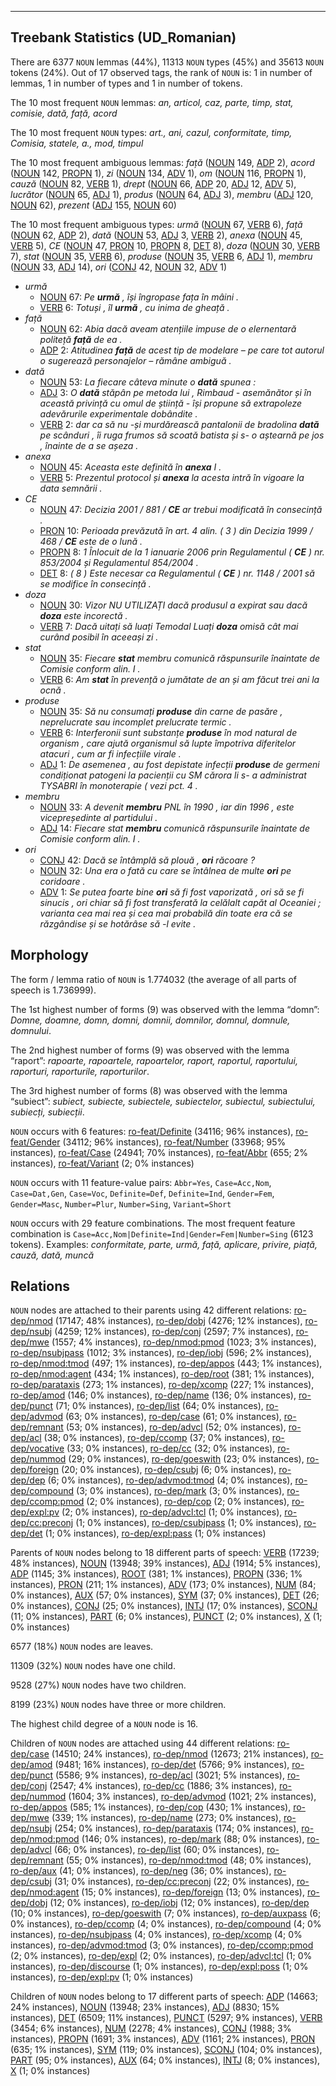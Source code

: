 

--------------------------------------------------------------------------------

## Treebank Statistics (UD_Romanian)

There are 6377 `NOUN` lemmas (44%), 11313 `NOUN` types (45%) and 35613 `NOUN` tokens (24%).
Out of 17 observed tags, the rank of `NOUN` is: 1 in number of lemmas, 1 in number of types and 1 in number of tokens.

The 10 most frequent `NOUN` lemmas: <em>an, articol, caz, parte, timp, stat, comisie, dată, față, acord</em>

The 10 most frequent `NOUN` types:  <em>art., ani, cazul, conformitate, timp, Comisia, statele, a., mod, timpul</em>

The 10 most frequent ambiguous lemmas: <em>față</em> ([NOUN]() 149, [ADP]() 2), <em>acord</em> ([NOUN]() 142, [PROPN]() 1), <em>zi</em> ([NOUN]() 134, [ADV]() 1), <em>om</em> ([NOUN]() 116, [PROPN]() 1), <em>cauză</em> ([NOUN]() 82, [VERB]() 1), <em>drept</em> ([NOUN]() 66, [ADP]() 20, [ADJ]() 12, [ADV]() 5), <em>lucrător</em> ([NOUN]() 65, [ADJ]() 1), <em>produs</em> ([NOUN]() 64, [ADJ]() 3), <em>membru</em> ([ADJ]() 120, [NOUN]() 62), <em>prezent</em> ([ADJ]() 155, [NOUN]() 60)

The 10 most frequent ambiguous types:  <em>urmă</em> ([NOUN]() 67, [VERB]() 6), <em>față</em> ([NOUN]() 62, [ADP]() 2), <em>dată</em> ([NOUN]() 53, [ADJ]() 3, [VERB]() 2), <em>anexa</em> ([NOUN]() 45, [VERB]() 5), <em>CE</em> ([NOUN]() 47, [PRON]() 10, [PROPN]() 8, [DET]() 8), <em>doza</em> ([NOUN]() 30, [VERB]() 7), <em>stat</em> ([NOUN]() 35, [VERB]() 6), <em>produse</em> ([NOUN]() 35, [VERB]() 6, [ADJ]() 1), <em>membru</em> ([NOUN]() 33, [ADJ]() 14), <em>ori</em> ([CONJ]() 42, [NOUN]() 32, [ADV]() 1)


* <em>urmă</em>
  * [NOUN]() 67: <em>Pe <b>urmă</b> , își îngropase fața în mâini .</em>
  * [VERB]() 6: <em>Totuși , îl <b>urmă</b> , cu inima de gheață .</em>
* <em>față</em>
  * [NOUN]() 62: <em>Abia dacă aveam atențiile impuse de o elernentară politeță <b>față</b> de ea .</em>
  * [ADP]() 2: <em>Atitudinea <b>față</b> de acest tip de modelare – pe care tot autorul o sugerează personajelor – rămâne ambiguă .</em>
* <em>dată</em>
  * [NOUN]() 53: <em>La fiecare câteva minute o <b>dată</b> spunea :</em>
  * [ADJ]() 3: <em>O <b>dată</b> stăpân pe metoda lui , Rimbaud - asemănător și în această privință cu omul de știință - își propune să extrapoleze adevărurile experimentale dobândite .</em>
  * [VERB]() 2: <em>dar ca să nu -și murdărească pantalonii de bradolina <b>dată</b> pe scânduri , îi ruga frumos să scoată batista și s- o aștearnă pe jos , înainte de a se așeza .</em>
* <em>anexa</em>
  * [NOUN]() 45: <em>Aceasta este definită în <b>anexa</b> I .</em>
  * [VERB]() 5: <em>Prezentul protocol și <b>anexa</b> la acesta intră în vigoare la data semnării .</em>
* <em>CE</em>
  * [NOUN]() 47: <em>Decizia 2001 / 881 / <b>CE</b> ar trebui modificată în consecință .</em>
  * [PRON]() 10: <em>Perioada prevăzută în art. 4 alin. ( 3 ) din Decizia 1999 / 468 / <b>CE</b> este de o lună .</em>
  * [PROPN]() 8: <em>1 Înlocuit de la 1 ianuarie 2006 prin Regulamentul ( <b>CE</b> ) nr. 853/2004 și Regulamentul 854/2004 .</em>
  * [DET]() 8: <em>( 8 ) Este necesar ca Regulamentul ( <b>CE</b> ) nr. 1148 / 2001 să se modifice în consecință .</em>
* <em>doza</em>
  * [NOUN]() 30: <em>Vizor NU UTILIZAȚI dacă produsul a expirat sau dacă <b>doza</b> este incorectă .</em>
  * [VERB]() 7: <em>Dacă uitați să luați Temodal Luați <b>doza</b> omisă cât mai curând posibil în aceeași zi .</em>
* <em>stat</em>
  * [NOUN]() 35: <em>Fiecare <b>stat</b> membru comunică răspunsurile înaintate de Comisie conform alin. I .</em>
  * [VERB]() 6: <em>Am <b>stat</b> în prevență o jumătate de an și am făcut trei ani la ocnă .</em>
* <em>produse</em>
  * [NOUN]() 35: <em>Să nu consumați <b>produse</b> din carne de pasăre , neprelucrate sau incomplet prelucrate termic .</em>
  * [VERB]() 6: <em>Interferonii sunt substanțe <b>produse</b> în mod natural de organism , care ajută organismul să lupte împotriva diferitelor atacuri , cum ar fi infecțiile virale .</em>
  * [ADJ]() 1: <em>De asemenea , au fost depistate infecții <b>produse</b> de germeni condiționat patogeni la pacienții cu SM cărora li s- a administrat TYSABRI în monoterapie ( vezi pct. 4 .</em>
* <em>membru</em>
  * [NOUN]() 33: <em>A devenit <b>membru</b> PNL în 1990 , iar din 1996 , este vicepreședinte al partidului .</em>
  * [ADJ]() 14: <em>Fiecare stat <b>membru</b> comunică răspunsurile înaintate de Comisie conform alin. I .</em>
* <em>ori</em>
  * [CONJ]() 42: <em>Dacă se întâmplă să plouă , <b>ori</b> răcoare ?</em>
  * [NOUN]() 32: <em>Una era o fată cu care se întâlnea de multe <b>ori</b> pe coridoare .</em>
  * [ADV]() 1: <em>Se putea foarte bine <b>ori</b> să fi fost vaporizată , ori să se fi sinucis , ori chiar să fi fost transferată la celălalt capăt al Oceaniei ; varianta cea mai rea și cea mai probabilă din toate era că se răzgândise și se hotărâse să -l evite .</em>

## Morphology

The form / lemma ratio of `NOUN` is 1.774032 (the average of all parts of speech is 1.736999).

The 1st highest number of forms (9) was observed with the lemma “domn”: <em>Domne, doamne, domn, domni, domnii, domnilor, domnul, domnule, domnului</em>.

The 2nd highest number of forms (9) was observed with the lemma “raport”: <em>rapoarte, rapoartele, rapoartelor, raport, raportul, raportului, raporturi, raporturile, raporturilor</em>.

The 3rd highest number of forms (8) was observed with the lemma “subiect”: <em>subiect, subiecte, subiectele, subiectelor, subiectul, subiectului, subiecți, subiecții</em>.

`NOUN` occurs with 6 features: [ro-feat/Definite]() (34116; 96% instances), [ro-feat/Gender]() (34112; 96% instances), [ro-feat/Number]() (33968; 95% instances), [ro-feat/Case]() (24941; 70% instances), [ro-feat/Abbr]() (655; 2% instances), [ro-feat/Variant]() (2; 0% instances)

`NOUN` occurs with 11 feature-value pairs: `Abbr=Yes`, `Case=Acc,Nom`, `Case=Dat,Gen`, `Case=Voc`, `Definite=Def`, `Definite=Ind`, `Gender=Fem`, `Gender=Masc`, `Number=Plur`, `Number=Sing`, `Variant=Short`

`NOUN` occurs with 29 feature combinations.
The most frequent feature combination is `Case=Acc,Nom|Definite=Ind|Gender=Fem|Number=Sing` (6123 tokens).
Examples: <em>conformitate, parte, urmă, față, aplicare, privire, piață, cauză, dată, muncă</em>


## Relations

`NOUN` nodes are attached to their parents using 42 different relations: [ro-dep/nmod]() (17147; 48% instances), [ro-dep/dobj]() (4276; 12% instances), [ro-dep/nsubj]() (4259; 12% instances), [ro-dep/conj]() (2597; 7% instances), [ro-dep/mwe]() (1557; 4% instances), [ro-dep/nmod:pmod]() (1023; 3% instances), [ro-dep/nsubjpass]() (1012; 3% instances), [ro-dep/iobj]() (596; 2% instances), [ro-dep/nmod:tmod]() (497; 1% instances), [ro-dep/appos]() (443; 1% instances), [ro-dep/nmod:agent]() (434; 1% instances), [ro-dep/root]() (381; 1% instances), [ro-dep/parataxis]() (273; 1% instances), [ro-dep/xcomp]() (227; 1% instances), [ro-dep/amod]() (146; 0% instances), [ro-dep/name]() (136; 0% instances), [ro-dep/punct]() (71; 0% instances), [ro-dep/list]() (64; 0% instances), [ro-dep/advmod]() (63; 0% instances), [ro-dep/case]() (61; 0% instances), [ro-dep/remnant]() (53; 0% instances), [ro-dep/advcl]() (52; 0% instances), [ro-dep/acl]() (38; 0% instances), [ro-dep/ccomp]() (37; 0% instances), [ro-dep/vocative]() (33; 0% instances), [ro-dep/cc]() (32; 0% instances), [ro-dep/nummod]() (29; 0% instances), [ro-dep/goeswith]() (23; 0% instances), [ro-dep/foreign]() (20; 0% instances), [ro-dep/csubj]() (6; 0% instances), [ro-dep/dep]() (6; 0% instances), [ro-dep/advmod:tmod]() (4; 0% instances), [ro-dep/compound]() (3; 0% instances), [ro-dep/mark]() (3; 0% instances), [ro-dep/ccomp:pmod]() (2; 0% instances), [ro-dep/cop]() (2; 0% instances), [ro-dep/expl:pv]() (2; 0% instances), [ro-dep/advcl:tcl]() (1; 0% instances), [ro-dep/cc:preconj]() (1; 0% instances), [ro-dep/csubjpass]() (1; 0% instances), [ro-dep/det]() (1; 0% instances), [ro-dep/expl:pass]() (1; 0% instances)

Parents of `NOUN` nodes belong to 18 different parts of speech: [VERB]() (17239; 48% instances), [NOUN]() (13948; 39% instances), [ADJ]() (1914; 5% instances), [ADP]() (1145; 3% instances), [ROOT]() (381; 1% instances), [PROPN]() (336; 1% instances), [PRON]() (211; 1% instances), [ADV]() (173; 0% instances), [NUM]() (84; 0% instances), [AUX]() (57; 0% instances), [SYM]() (37; 0% instances), [DET]() (26; 0% instances), [CONJ]() (25; 0% instances), [INTJ]() (17; 0% instances), [SCONJ]() (11; 0% instances), [PART]() (6; 0% instances), [PUNCT]() (2; 0% instances), [X]() (1; 0% instances)

6577 (18%) `NOUN` nodes are leaves.

11309 (32%) `NOUN` nodes have one child.

9528 (27%) `NOUN` nodes have two children.

8199 (23%) `NOUN` nodes have three or more children.

The highest child degree of a `NOUN` node is 16.

Children of `NOUN` nodes are attached using 44 different relations: [ro-dep/case]() (14510; 24% instances), [ro-dep/nmod]() (12673; 21% instances), [ro-dep/amod]() (9481; 16% instances), [ro-dep/det]() (5766; 9% instances), [ro-dep/punct]() (5586; 9% instances), [ro-dep/acl]() (3021; 5% instances), [ro-dep/conj]() (2547; 4% instances), [ro-dep/cc]() (1886; 3% instances), [ro-dep/nummod]() (1604; 3% instances), [ro-dep/advmod]() (1021; 2% instances), [ro-dep/appos]() (585; 1% instances), [ro-dep/cop]() (430; 1% instances), [ro-dep/mwe]() (339; 1% instances), [ro-dep/name]() (273; 0% instances), [ro-dep/nsubj]() (254; 0% instances), [ro-dep/parataxis]() (174; 0% instances), [ro-dep/nmod:pmod]() (146; 0% instances), [ro-dep/mark]() (88; 0% instances), [ro-dep/advcl]() (66; 0% instances), [ro-dep/list]() (60; 0% instances), [ro-dep/remnant]() (55; 0% instances), [ro-dep/nmod:tmod]() (48; 0% instances), [ro-dep/aux]() (41; 0% instances), [ro-dep/neg]() (36; 0% instances), [ro-dep/csubj]() (31; 0% instances), [ro-dep/cc:preconj]() (22; 0% instances), [ro-dep/nmod:agent]() (15; 0% instances), [ro-dep/foreign]() (13; 0% instances), [ro-dep/dobj]() (12; 0% instances), [ro-dep/iobj]() (12; 0% instances), [ro-dep/dep]() (10; 0% instances), [ro-dep/goeswith]() (7; 0% instances), [ro-dep/auxpass]() (6; 0% instances), [ro-dep/ccomp]() (4; 0% instances), [ro-dep/compound]() (4; 0% instances), [ro-dep/nsubjpass]() (4; 0% instances), [ro-dep/xcomp]() (4; 0% instances), [ro-dep/advmod:tmod]() (3; 0% instances), [ro-dep/ccomp:pmod]() (2; 0% instances), [ro-dep/expl]() (2; 0% instances), [ro-dep/advcl:tcl]() (1; 0% instances), [ro-dep/discourse]() (1; 0% instances), [ro-dep/expl:poss]() (1; 0% instances), [ro-dep/expl:pv]() (1; 0% instances)

Children of `NOUN` nodes belong to 17 different parts of speech: [ADP]() (14663; 24% instances), [NOUN]() (13948; 23% instances), [ADJ]() (8830; 15% instances), [DET]() (6509; 11% instances), [PUNCT]() (5297; 9% instances), [VERB]() (3454; 6% instances), [NUM]() (2278; 4% instances), [CONJ]() (1988; 3% instances), [PROPN]() (1691; 3% instances), [ADV]() (1161; 2% instances), [PRON]() (635; 1% instances), [SYM]() (119; 0% instances), [SCONJ]() (104; 0% instances), [PART]() (95; 0% instances), [AUX]() (64; 0% instances), [INTJ]() (8; 0% instances), [X]() (1; 0% instances)

